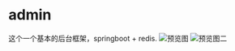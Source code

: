 # admin
这个一个基本的后台框架，springboot + redis.
![预览图](https://github.com/rstyro/admin/blob/master/showimg/2.png)
![预览图二](https://github.com/rstyro/admin/blob/master/showimg/1.png)
